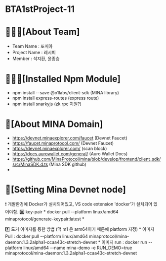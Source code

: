 # BTA1stProject-11

🧍🏻‍♂️[About Team]
===========================
  * Team Name : 또띠아 
  * Project Name : 레시피 
  * Member : 석지환, 윤종승

👨🏻‍💻[Installed Npm Module]
=======================
  * npm install --save @o1labs/client-sdk (MINA library)
  * npm install express-routes (express route)
  * npm install snarkyjs (zk rpc 지원?)


🧷[About MINA Domain]
====================
  * https://devnet.minaexplorer.com/faucet (Devnet Faucet)
  * https://faucet.minaprotocol.com/ (Devnet Faucet)
  * https://devnet.minaexplorer.com/ (scan block)
  * https://docs.aurowallet.com/general/ (Auro Wallet Docs)
  * https://github.com/MinaProtocol/mina/blob/develop/frontend/client_sdk/src/MinaSDK.d.ts (Mina SDK github)
  * 

🔨[Setting Mina Devnet node]
============================
  ❗️ 개발환경에 Docker가 설치되어있고, VS code extension 'docker'가 설치되어 있어야함. 
  0️⃣ key-pair 
    * docker pull --platform linux/amd64 minaprotocol/generate-keypair:latest
    * 
  
  1️⃣ 도커 이미지를 통한 방법 (맥 m1 은 arm64이기 때문에 platform 지정)
    * 이미지 Pull : docker pull --platform linux/amd64 minaprotocol/mina-daemon:1.3.2alpha1-ccaa43c-stretch-devnet
    * 이미지 run : docker run --platform linux/amd64 --name mina-demo -e RUN_DEMO=true minaprotocol/mina-daemon:1.3.2alpha1-ccaa43c-stretch-devnet 

